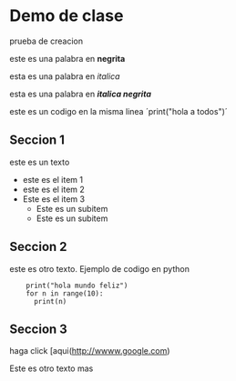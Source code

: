 # Demo de clase

prueba de creacion

este es una palabra  en **negrita**

esta es una palabra en *italica*

esta es una palabra en ***italica negrita***

este es un codigo en la misma linea ´print("hola a todos")´


## Seccion 1

este es un texto

* este es el item 1
* este es el item 2
* Este es el item 3
  * Este es un subitem
  * Este es un subitem

## Seccion 2

este es otro texto. Ejemplo de codigo en python

        print("hola mundo feliz")
        for n in range(10):
          print(n)




## Seccion 3

haga click [aqui(http://wwww.google.com)


Este es otro texto mas
